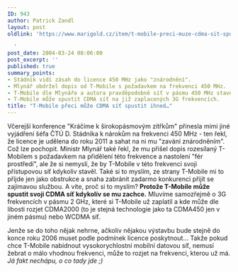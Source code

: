 ```yaml
---
ID: 943
author: Patrick Zandl
layout: post
oldlink: 'https://www.marigold.cz/item/t-mobile-preci-muze-cdma-sit-spustit-ihned

  '
post_date: 2004-03-24 08:06:00
post_excerpt: ''
published: true
summary_points:
- Stádník vidí zásah do licence 450 MHz jako "znárodnění".
- Mlynář obdržel dopis od T-Mobile s požadavkem na frekvenci 450 MHz.
- T-Mobile dle Mlynáře a autora pravděpodobně síť v pásmu 450 MHz stavět nehodlá.
- T-Mobile může spustit CDMA síť na již zaplacených 3G frekvencích.
title: "T-Mobile přeci může CDMA síť spustit ihned…"
---
```


<p>
Včerejší konference "Kráčíme k širokopásmovým zítřkům" přinesla mimi jiné vyjádření šéfa ČTÚ D. Stádníka k nárokům na frekvenci 450 MHz - ten řekl, že licence je udělena do roku 2011 a sahat na ni mu "zavání znárodněním". Což lze pochopit. Ministr Mlynář také řekl, že mu přišel dopis rozesílaný T-Mobilem s požadavkem na přidělení této frekvence a nastolení "fér prostředí", ale že si nemyslí, že by T-Mobile v této frekvenci svoji přístupovou síť kdykoliv stavěl. Také si to myslím, ze strany T-Mobile mi to přijde jen jako obstrukce a snaha zabránit zadarmo konkurenci přijít se zajímavou službou. A víte, proč si to myslím? <STRONG>Protože T-Mobile může spustit svoji CDMA síť kdykolív se mu zachce.</STRONG> Mluvíme samozřejmě o 3G frekvencích v pásmu 2 GHz, které si T-Mobile už zaplatil a kde může dle libosti rozjet CDMA2000 (to je stejná technologie jako ta CDMA450 jen v jiném pásmu) nebo WCDMA síť. </p>

<p>
Jenže se do toho nějak nehrne, ačkoliv nějakou výstavbu bude stejně do konce roku 2006 muset podle podmínek licence poskytnout... Takže pokud chce T-Mobile nabídnout vysokorychlostní mobilní datovou síť, nemusí žebrat o málo vhodnou frekvenci, může to rozjet na frekvenci, kterou už má. <EM>Já fakt nechápu, o co tady jde ;)</EM></p>